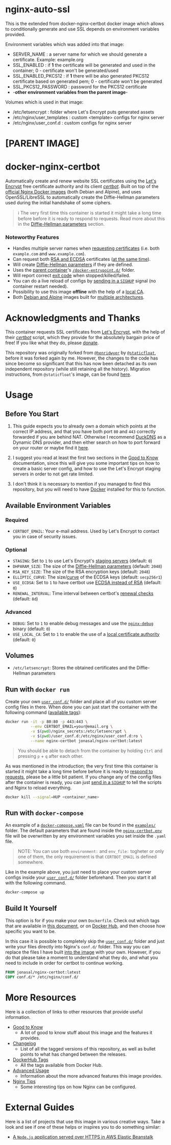 # nginx-auto-ssl
This is the extended from docker-nginx-certbot docker image which allows to conditionally generate and use SSL depends 
on environment variables provided.
  
Environment variables which was added into that image:   
* SERVER_NAME : a server name for which we should generate a certificate. Example: example.org
* SSL_ENABLED : if **1** the certificate will be generated and used in the container; 0 - certificate won't be generated/used
* SSL_ENABLED_PKCS12 : if **1** there will be also generated PKCS12 certificate based on generated pem; 0 - certificate won't be generated
* SSL_PKCS12_PASSWORD : password for the PKCS12 certificate
* -**other environment variables from the parent image**-

Volumes which is used in that image:  
* /etc/letsencrypt : folder where Let's Encrypt puts generated assets
* /etc/nginx/user_templates : custom &lt;template&gt; configs for nginx server
* /etc/nginx/user_conf.d : custom configs for nginx server


# [PARENT IMAGE]
# docker-nginx-certbot

Automatically create and renew website SSL certificates using the
[Let's Encrypt][1] free certificate authority and its client [*certbot*][2].
Built on top of the [official Nginx Docker images][9] (both Debian and Alpine),
and uses OpenSSL/LibreSSL to automatically create the Diffie-Hellman parameters
used during the initial handshake of some ciphers.

> :information_source: The very first time this container is started it might
  take a long time before before it is ready to respond to requests. Read more
  about this in the
  [Diffie-Hellman parameters](./docs/good_to_know.md#diffie-hellman-parameters)
  section.

### Noteworthy Features
- Handles multiple server names when [requesting certificates](./docs/good_to_know.md#how-the-script-add-domain-names-to-certificate-requests) (i.e. both `example.com` and `www.example.com`).
- Can request both [RSA and ECDSA](./docs/good_to_know.md#ecdsa-and-rsa-certificates) certificates ([at the same time](./docs/advanced_usage.md#multi-certificate-setup)).
- Will create [Diffie-Hellman parameters](./docs/good_to_know.md#diffie-hellman-parameters) if they are defined.
- Uses the [parent container][9]'s [`/docker-entrypoint.d/`][7] folder.
- Will report correct [exit code][6] when stopped/killed/failed.
- You can do a live reload of configs by [sending in a `SIGHUP`](./docs/advanced_usage.md#manualforce-renewal) signal (no container restart needed).
- Possibility to use this image **offline** with the help of a [local CA](./docs/advanced_usage.md#local-ca).
- Both [Debian and Alpine](./docs/dockerhub_tags.md) images built for [multiple architectures][14].



# Acknowledgments and Thanks

This container requests SSL certificates from [Let's Encrypt][1], with the help
of their [*certbot*][2] script, which they provide for the absolutely bargain
price of free! If you like what they do, please [donate][3].

This repository was originally forked from [`@henridwyer`][4] by
[`@staticfloat`][5], before it was forked again by me. However, the changes to
the code has since become so significant that this has now been detached as its
own independent repository (while still retaining all the history). Migration
instructions, from `@staticfloat`'s image, can be found
[here](./docs/good_to_know.md#help-migrating-from-staticfloats-image).



# Usage

## Before You Start
1. This guide expects you to already own a domain which points at the correct
   IP address, and that you have both port `80` and `443` correctly forwarded
   if you are behind NAT. Otherwise I recommend [DuckDNS][12] as a Dynamic DNS
   provider, and then either search on how to port forward on your router or
   maybe find it [here][13].

2. I suggest you read at least the first two sections in the
   [Good to Know](./docs/good_to_know.md) documentation, since this will give
   you some important tips on how to create a basic server config, and how to
   use the Let's Encrypt staging servers in order to not get rate limited.

3. I don't think it is necessary to mention if you managed to find this
   repository, but you will need to have [Docker][11] installed for this to
   function.


## Available Environment Variables

### Required
- `CERTBOT_EMAIL`: Your e-mail address. Used by Let's Encrypt to contact you in case of security issues.

### Optional
- `STAGING`: Set to `1` to use Let's Encrypt's [staging servers](./docs/good_to_know.md#initial-testing) (default: `0`)
- `DHPARAM_SIZE`: The size of the [Diffie-Hellman parameters](./docs/good_to_know.md#diffie-hellman-parameters) (default: `2048`)
- `RSA_KEY_SIZE`: The size of the RSA encryption keys (default: `2048`)
- `ELLIPTIC_CURVE`: The size/[curve][15] of the ECDSA keys (default: `secp256r1`)
- `USE_ECDSA`: Set to `1` to have certbot use [ECDSA instead of RSA](./docs/good_to_know.md#ecdsa-and-rsa-certificates) (default: `0`)
- `RENEWAL_INTERVAL`: Time interval between certbot's [renewal checks](./docs/good_to_know.md#renewal-check-interval) (default: `8d`)

### Advanced
- `DEBUG`: Set to `1` to enable debug messages and use the [`nginx-debug`][10] binary (default: `0`)
- `USE_LOCAL_CA`: Set to `1` to enable the use of a [local certificate authority](./docs/advanced_usage.md#local-ca) (default: `0`)


## Volumes
- `/etc/letsencrypt`: Stores the obtained certificates and the Diffie-Hellman parameters


## Run with `docker run`
Create your own [`user_conf.d/`](./docs/good_to_know.md#the-user_confd-folder)
folder and place all of you custom server config files in there. When done you
can just start the container with the following command
([available tags](./docs/dockerhub_tags.md)):

```bash
docker run -it -p 80:80 -p 443:443 \
           --env CERTBOT_EMAIL=your@email.org \
           -v $(pwd)/nginx_secrets:/etc/letsencrypt \
           -v $(pwd)/user_conf.d:/etc/nginx/user_conf.d:ro \
           --name nginx-certbot jonasal/nginx-certbot:latest
```

> You should be able to detach from the container by holding `Ctrl` and pressing
  `p` + `q` after each other.

As was mentioned in the introduction; the very first time this container is
started it might take a long time before before it is ready to
[respond to requests](./docs/good_to_know.md#diffie-hellman-parameters), please
be a little bit patient. If you change any of the config files after the
container is ready, you can just
[send in a `SIGHUP`](./docs/advanced_usage.md#manualforce-renewal) to tell
the scripts and Nginx to reload everything.

```bash
docker kill --signal=HUP <container_name>
```


## Run with `docker-compose`
An example of a [`docker-compose.yaml`](./examples/docker-compose.yml) file can
be found in the [`examples/`](./examples) folder. The default parameters that
are found inside the [`nginx-certbot.env`](./examples/nginx-certbot.env) file
will be overwritten by any environment variables you set inside the `.yaml`
file.

> NOTE: You can use both `environment:` and `env_file:` togheter or only one
        of them, the only requirement is that `CERTBOT_EMAIL` is defined
        somewhere.

Like in the example above, you just need to place your custom server configs
inside your [`user_conf.d/`](./docs/good_to_know.md#the-user_confd-folder)
folder beforehand. Then you start it all with the following command.

```bash
docker-compose up
```


## Build It Yourself
This option is for if you make your own `Dockerfile`. Check out which tags that
are available in [this document](./docs/dockerhub_tags.md), or on
[Docker Hub][8], and then choose how specific you want to be.

In this case it is possible to completely skip the
[`user_conf.d/`](./docs/good_to_know.md#the-user_confd-folder) folder and just
write your files directly into Nginx's `conf.d/` folder. This way you can
replace the files I have built [into the image](./src/nginx_conf.d) with your
own. However, if you do that please take a moment to understand what they do,
and what you need to include in order for certbot to continue working.

```Dockerfile
FROM jonasal/nginx-certbot:latest
COPY conf.d/* /etc/nginx/conf.d/
```



# More Resources
Here is a collection of links to other resources that provide useful
information.

- [Good to Know](./docs/good_to_know.md)
  - A lot of good to know stuff about this image and the features it provides.
- [Changelog](./docs/changelog.md)
  - List of all the tagged versions of this repository, as well as bullet points to what has changed between the releases.
- [DockerHub Tags](./docs/dockerhub_tags.md)
  - All the tags available from Docker Hub.
- [Advanced Usage](./docs/advanced_usage.md)
  - Information about the more advanced features this image provides.
- [Nginx Tips](./docs/nginx_tips.md)
  - Some interesting tips on how Nginx can be configured.



# External Guides
Here is a list of projects that use this image in various creative ways. Take
a look and see if one of these helps or inspires you to do something similar:

- [A `Node.js` application served over HTTPS in AWS Elastic Beanstalk](https://efraim-rodrigues.medium.com/using-docker-to-containerize-your-node-js-aefcd1ecd37d)






[1]: https://letsencrypt.org/
[2]: https://github.com/certbot/certbot
[3]: https://letsencrypt.org/donate/
[4]: https://github.com/henridwyer/docker-letsencrypt-cron
[5]: https://github.com/staticfloat/docker-nginx-certbot
[6]: https://github.com/JonasAlfredsson/docker-nginx-certbot/commit/43dde6ec24f399fe49729b28ba4892665e3d7078
[7]: https://github.com/nginxinc/docker-nginx/tree/master/entrypoint
[8]: https://hub.docker.com/r/jonasal/nginx-certbot
[9]: https://github.com/nginxinc/docker-nginx
[10]: https://github.com/docker-library/docs/tree/master/nginx#running-nginx-in-debug-mode
[11]: https://docs.docker.com/engine/install/
[12]: https://www.duckdns.org/
[13]: https://portforward.com/router.htm
[14]: https://github.com/JonasAlfredsson/docker-nginx-certbot/issues/28
[15]: https://security.stackexchange.com/a/104991
